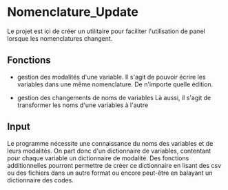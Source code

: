 # Nomenclature_Update
Le projet est ici de créer un utilitaire pour faciliter l'utilisation de panel lorsque les nomenclatures changent.

## Fonctions

* gestion des modalités d'une variable.
Il s'agit de pouvoir écrire les variables dans une même nomenclature. De n'importe quelle édition.

* gestion des changements de noms de variables
Là aussi, il s'agit de transformer les noms d'une variables à l'autre

## Input

Le programme nécessite une connaissance du noms des variables et de leurs modalités. On part donc d'un dictionnaire de variables, contentant pour chaque variable un dictionnaire de modalité. 
Des fonctions additionnelles pourront permettre de créer ce dictionnaire en lisant des csv ou des fichiers dans un autre format ou encore peut-être en balayant un dictionnaire des codes.




